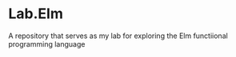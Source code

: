 # Lab.Elm
A repository that serves as my lab for exploring the Elm functiional programming language
